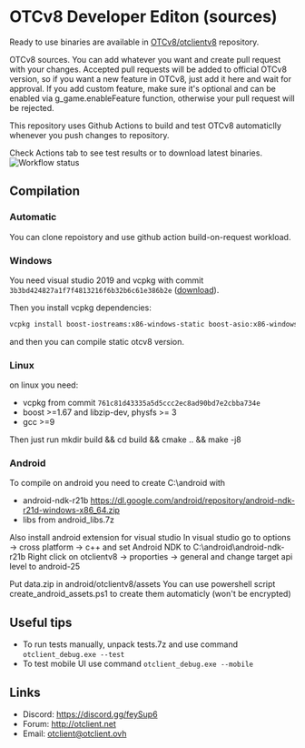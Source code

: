 # OTCv8 Developer Editon (sources)

Ready to use binaries are available in [OTCv8/otclientv8](https://github.com/OTCv8/otclientv8) repository.

OTCv8 sources. You can add whatever you want and create pull request with your changes.
Accepted pull requests will be added to official OTCv8 version, so if you want a new feature in OTCv8, just add it here and wait for approval.
If you add custom feature, make sure it's optional and can be enabled via g_game.enableFeature function, otherwise your pull request will be rejected.

This repository uses Github Actions to build and test OTCv8 automaticlly whenever you push changes to repository.

Check Actions tab to see test results or to download latest binaries. ![Workflow status](https://github.com/OTCv8/otcv8-dev/actions/workflows/ci-cd.yml/badge.svg)

## Compilation

### Automatic

You can clone repoistory and use github action build-on-request workload.

### Windows

You need visual studio 2019 and vcpkg with commit `3b3bd424827a1f7f4813216f6b32b6c61e386b2e` ([download](https://github.com/microsoft/vcpkg/archive/3b3bd424827a1f7f4813216f6b32b6c61e386b2e.zip)).

Then you install vcpkg dependencies:
```bash
vcpkg install boost-iostreams:x86-windows-static boost-asio:x86-windows-static boost-beast:x86-windows-static boost-system:x86-windows-static boost-variant:x86-windows-static boost-lockfree:x86-windows-static boost-process:x86-windows-static boost-program-options:x86-windows-static luajit:x86-windows-static glew:x86-windows-static boost-filesystem:x86-windows-static boost-uuid:x86-windows-static physfs:x86-windows-static openal-soft:x86-windows-static libogg:x86-windows-static libvorbis:x86-windows-static zlib:x86-windows-static libzip:x86-windows-static openssl:x86-windows-static
```

and then you can compile static otcv8 version.

### Linux

on linux you need:
- vcpkg from commit `761c81d43335a5d5ccc2ec8ad90bd7e2cbba734e`
- boost >=1.67 and libzip-dev, physfs >= 3
- gcc >=9

Then just run mkdir build && cd build && cmake .. && make -j8

### Android

To compile on android you need to create C:\android with
- android-ndk-r21b https://dl.google.com/android/repository/android-ndk-r21d-windows-x86_64.zip
- libs from android_libs.7z

Also install android extension for visual studio
In visual studio go to options -> cross platform -> c++ and set Android NDK to C:\android\android-ndk-r21b
Right click on otclientv8 -> proporties -> general and change target api level to android-25

Put data.zip in android/otclientv8/assets
You can use powershell script create_android_assets.ps1 to create them automaticly (won't be encrypted)

## Useful tips

- To run tests manually, unpack tests.7z and use command `otclient_debug.exe --test`
- To test mobile UI use command `otclient_debug.exe --mobile`

## Links

- Discord: https://discord.gg/feySup6
- Forum: http://otclient.net
- Email: otclient@otclient.ovh

